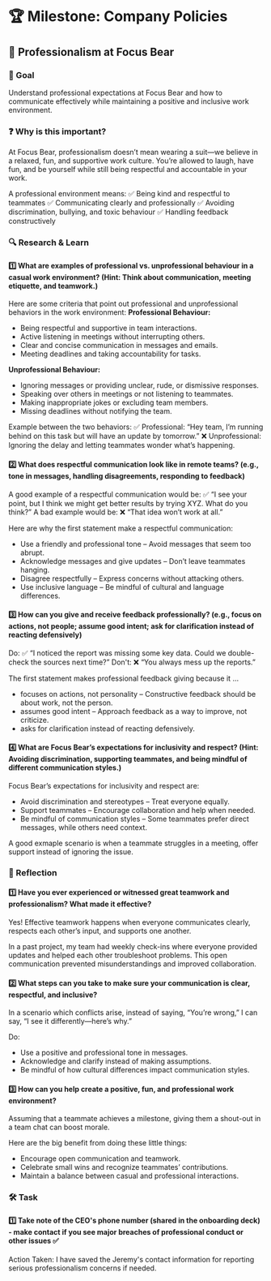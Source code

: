 # 🏆 Milestone: Company Policies

## 🤝 Professionalism at Focus Bear

### 🎯 Goal

Understand professional expectations at Focus Bear and how to communicate effectively while maintaining a positive and inclusive work environment.

### ❓ Why is this important?

At Focus Bear, professionalism doesn’t mean wearing a suit—we believe in a relaxed, fun, and supportive work culture. You’re allowed to laugh, have fun, and be yourself while still being respectful and accountable in your work.

A professional environment means:
✅ Being kind and respectful to teammates
✅ Communicating clearly and professionally
✅ Avoiding discrimination, bullying, and toxic behaviour
✅ Handling feedback constructively

### 🔍 Research & Learn

#### 1️⃣ What are examples of professional vs. unprofessional behaviour in a casual work environment? (Hint: Think about communication, meeting etiquette, and teamwork.)

Here are some criteria that point out professional and unprofessional behaviors in the work environment:
**Professional Behaviour:**

- Being respectful and supportive in team interactions.
- Active listening in meetings without interrupting others.
- Clear and concise communication in messages and emails.
- Meeting deadlines and taking accountability for tasks.

**Unprofessional Behaviour:**

- Ignoring messages or providing unclear, rude, or dismissive responses.
- Speaking over others in meetings or not listening to teammates.
- Making inappropriate jokes or excluding team members.
- Missing deadlines without notifying the team.

Example between the two behaviors:
✅ Professional: “Hey team, I’m running behind on this task but will have an update by tomorrow.”
❌ Unprofessional: Ignoring the delay and letting teammates wonder what’s happening.

#### 2️⃣ What does respectful communication look like in remote teams? (e.g., tone in messages, handling disagreements, responding to feedback)

A good example of a respectful communication would be:
✅ “I see your point, but I think we might get better results by trying XYZ. What do you think?”
A bad example would be:
❌ “That idea won’t work at all.”

Here are why the first statement make a respectful communication:

- Use a friendly and professional tone – Avoid messages that seem too abrupt.
- Acknowledge messages and give updates – Don’t leave teammates hanging.
- Disagree respectfully – Express concerns without attacking others.
- Use inclusive language – Be mindful of cultural and language differences.

#### 3️⃣ How can you give and receive feedback professionally? (e.g., focus on actions, not people; assume good intent; ask for clarification instead of reacting defensively)

Do:
✅ “I noticed the report was missing some key data. Could we double-check the sources next time?”
Don't:
❌ “You always mess up the reports.”

The first statement makes professional feedback giving because it ...

- focuses on actions, not personality – Constructive feedback should be about work, not the person.
- assumes good intent – Approach feedback as a way to improve, not criticize.
- asks for clarification instead of reacting defensively.

#### 4️⃣ What are Focus Bear’s expectations for inclusivity and respect? (Hint: Avoiding discrimination, supporting teammates, and being mindful of different communication styles.)

Focus Bear’s expectations for inclusivity and respect are:

- Avoid discrimination and stereotypes – Treat everyone equally.
- Support teammates – Encourage collaboration and help when needed.
- Be mindful of communication styles – Some teammates prefer direct messages, while others need context.

A good exmaple scenario is when a teammate struggles in a meeting, offer support instead of ignoring the issue.

### 📝 Reflection

#### 1️⃣ Have you ever experienced or witnessed great teamwork and professionalism? What made it effective?

Yes! Effective teamwork happens when everyone communicates clearly, respects each other’s input, and supports one another.

In a past project, my team had weekly check-ins where everyone provided updates and helped each other troubleshoot problems. This open communication prevented misunderstandings and improved collaboration.

#### 2️⃣ What steps can you take to make sure your communication is clear, respectful, and inclusive?

In a scenario which conflicts arise, instead of saying, “You’re wrong,” I can say, “I see it differently—here’s why.”

Do:

- Use a positive and professional tone in messages.
- Acknowledge and clarify instead of making assumptions.
- Be mindful of how cultural differences impact communication styles.

#### 3️⃣ How can you help create a positive, fun, and professional work environment?

Assuming that a teammate achieves a milestone, giving them a shout-out in a team chat can boost morale.

Here are the big benefit from doing these little things:

- Encourage open communication and teamwork.
- Celebrate small wins and recognize teammates’ contributions.
- Maintain a balance between casual and professional interactions.

### 🛠️ Task

#### 1️⃣ Take note of the CEO's phone number (shared in the onboarding deck) - make contact if you see major breaches of professional conduct or other issues ✅

Action Taken: I have saved the Jeremy's contact information for reporting serious professionalism concerns if needed.
